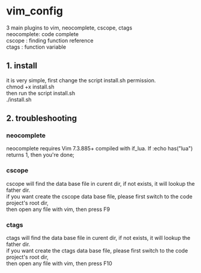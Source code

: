 # vim_config  
  
3 main plugins to vim, neocomplete, cscope, ctags   
neocomplete: code complete  
cscope     : finding function reference  
ctags      : function variable

## 1. install  
it is very simple, first change the script install.sh permission.  
	chmod +x install.sh  
then run the script install.sh   
    ./install.sh  
  
## 2. troubleshooting  
### neocomplete  
neocomplete requires Vim 7.3.885+ compiled with if_lua. If :echo has("lua") returns 1, then you're done;   
  
  
### cscope  
cscope will find the data base file in curent dir, if not exists, it will lookup the father dir.  
if you want create the cscope data base file, please first switch to the code project's root dir,  
then open any file with vim, then press F9  
  
### ctags  
ctags will find the data base file in curent dir, if not exists, it will lookup the father dir.  
if you want create the ctags data base file, please first switch to the code project's root dir,  
then open any file with vim, then press F10  
